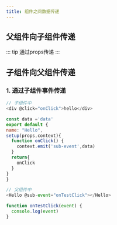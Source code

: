 ```yaml
---
title: 组件之间数据传递
---
```


## 父组件向子组件传递

::: tip 
通过props传递
:::

## 子组件向父组件传递

### 1. 通过子组件事件传递
````javascript
// 子组件中
<div @click="onClick">hello</div>

const data ='data'
export default {
name: "Hello",
setup(props,context){
  function onClick() {
    context.emit('sub-event',data)
  }
  return{
    onClick
  }
}
}

// 父组件中
<Hello @sub-event="onTestClick"></Hello>

function onTestClick(event) {
  console.log(event)
}
````